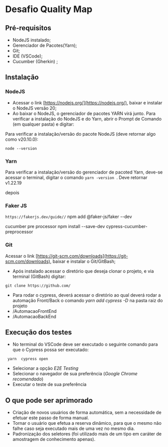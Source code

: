 # Desafio Quality Map


## Pré-requisitos

- NodeJS instalado;
- Gerenciador de Pacotes(Yarn);
- Git;
- IDE (VSCode);
- Cucumber (Gherkin) ;


## Instalação

### NodeJS

- Acessar o link [https://nodejs.org/](https://nodejs.org/), baixar e instalar o NodeJS versão 20;
- Ao baixar o NodeJS, o gerenciador de pacotes YARN virá junto. Para verificar a instalação do NodeJS e do Yarn, abrir o Prompt de Comando (em qualquer pasta) e digitar:

Para verificar a instalação/versão do pacote NodeJS (deve retornar algo como v20.10.0):

``node --version `` 

### Yarn

Para verificar a instalação/versão do gerenciador de pacoted Yarn, deve-se acessar o terminal, digitar o comando ``yarn -version ``. 
Deve retornar v1.22.19


 depois
### Faker JS 

 ```https://fakerjs.dev/guide//```
npm add @faker-js/faker --dev


cucumber pre processor
npm install --save-dev cypress-cucumber-preprocessor

### Git

Acessar o link [https://git-scm.com/downloads](https://git-scm.com/downloads), baixar e instalar o Git/GitBash;
 - Após instalado acessar o diretório que deseja clonar o projeto, e via terminal (GitBash) digitar:

``git clone https://github.com/ ``
 - Para rodar o cypress, deverá acessar o diretório ao qual deverá rodar a automação Front/Back o comando *yarn add cypress -D* na pasta raiz do projeto
 - /AutomacaoFrontEnd
 - /AutomacaoBackEnd

## Execução dos testes

- No terminal do VSCode deve ser executado o seguinte comando para que o Cypress possa ser executado:

`` yarn  cypress open``

- Selecionar a opção *E2E Testing*
- Selecionar o navegador de sua preferência (*Google Chrome recomendado*)
- Executar o teste de sua preferência

## O que pode ser aprimorado
- Criação de novos usuários de forma automática, sem a necessidade de efetuar este passo de forma manual.
- Tornar o usuário que efetua a reserva dinâmico, para que o mesmo não falhe caso seja executado mais de uma vez no mesmo dia.
- Padronização dos seletores (foi utilizado mais de um tipo em caráter de amostragem de conhecimento apenas).